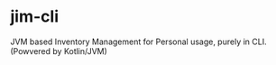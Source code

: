 # jim-cli
JVM based Inventory Management for Personal usage, purely in CLI. (Powvered by Kotlin/JVM)
